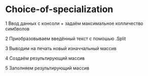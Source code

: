 # Choice-of-specialization

1 Ввод данных с консоли + задаём максимальное колличество симбволов

2 Приобразовываем введённый текст с помошью .Split

3 Выводим на печать новый изначчальный массив

4 Создаём результирующий массив

5 Заполняем результирующий массив